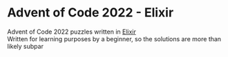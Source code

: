 # Advent of Code 2022 - Elixir

Advent of Code 2022 puzzles written in [Elixir](https://elixir-lang.org/)  
Written for learning purposes by a beginner, so the solutions are more than likely subpar
